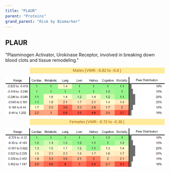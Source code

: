 ```yaml
---
title: "PLAUR"
parent: "Proteins"
grand_parent: "Risk by Biomarker"
---
```



## PLAUR


"Plasminogen Activator, Urokinase Receptor, involved in breaking down blood clots and tissue remodeling."

<div style="display: flex; flex-direction: column; gap: 10px;">

  <img src="/assets/images/vmrbiomarker_plaur__male.png" alt="PLAUR VMR Male" style="margin-left: 15%">
  <img src="/assets/images/rr_plaur__male.png" alt="PLAUR RR Male">

  <img src="/assets/images/vmrbiomarker_plaur__female.png" alt="PLAUR VMR Female" style="margin-left: 15%; ">
  <img src="/assets/images/rr_plaur__female.png" alt="PLAUR RR Female">

</div>




